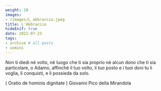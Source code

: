 ```yaml
---
weight: 10
images:
- /images/L_abbraccio.jpeg
title: L'Abbraccio
hideExif: true
date: 2022-07-23
tags:
- archive # all posts
- uomini
---
```


Non ti diedi né volto, né luogo che ti sia proprio
né alcun dono che ti sia particolare, o Adamo,
affinché il tuo volto, il tuo posto e i tuoi doni
tu li voglia, li conquisti, e li possieda da solo.

( Oratio de hominis dignitate )
Giovanni Pico della Mirandola
